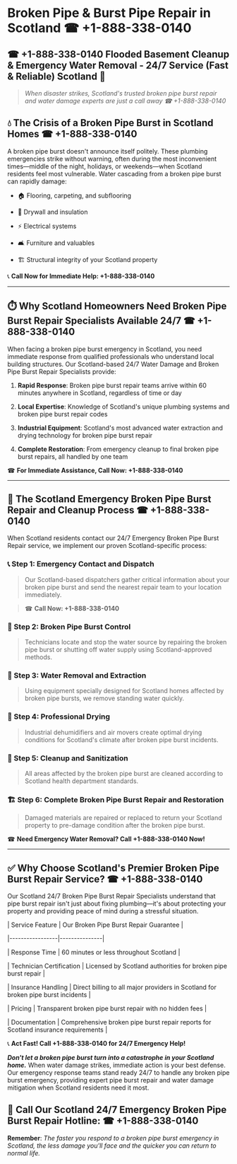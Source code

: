 # Broken Pipe & Burst Pipe Repair in Scotland ☎ +1-888-338-0140  
## ☎ +1-888-338-0140 Flooded Basement Cleanup & Emergency Water Removal - 24/7 Service (Fast & Reliable) Scotland 🚨  

> *When disaster strikes, Scotland's trusted broken pipe burst repair and water damage experts are just a call away ☎ +1-888-338-0140*  

## 💧 The Crisis of a Broken Pipe Burst in Scotland Homes ☎ +1-888-338-0140  

A broken pipe burst doesn't announce itself politely. These plumbing emergencies strike without warning, often during the most inconvenient times—middle of the night, holidays, or weekends—when Scotland residents feel most vulnerable. Water cascading from a broken pipe burst can rapidly damage:  

* 🏠 Flooring, carpeting, and subflooring  
* 🧱 Drywall and insulation  
* ⚡ Electrical systems  
* 🛋️ Furniture and valuables  
* 🏗️ Structural integrity of your Scotland property  

📞 **Call Now for Immediate Help: +1-888-338-0140**  

---  

## ⏱️ Why Scotland Homeowners Need Broken Pipe Burst Repair Specialists Available 24/7 ☎ +1-888-338-0140  

When facing a broken pipe burst emergency in Scotland, you need immediate response from qualified professionals who understand local building structures. Our Scotland-based 24/7 Water Damage and Broken Pipe Burst Repair Specialists provide:  

1. **Rapid Response**: Broken pipe burst repair teams arrive within 60 minutes anywhere in Scotland, regardless of time or day  
2. **Local Expertise**: Knowledge of Scotland's unique plumbing systems and broken pipe burst repair codes  
3. **Industrial Equipment**: Scotland's most advanced water extraction and drying technology for broken pipe burst repair  
4. **Complete Restoration**: From emergency cleanup to final broken pipe burst repairs, all handled by one team  

☎ **For Immediate Assistance, Call Now: +1-888-338-0140**  

---  

## 🔧 The Scotland Emergency Broken Pipe Burst Repair and Cleanup Process ☎ +1-888-338-0140  

When Scotland residents contact our 24/7 Emergency Broken Pipe Burst Repair service, we implement our proven Scotland-specific process:  

### 📞 Step 1: Emergency Contact and Dispatch  
> Our Scotland-based dispatchers gather critical information about your broken pipe burst and send the nearest repair team to your location immediately.  
> ☎ **Call Now: +1-888-338-0140**  

### 🚿 Step 2: Broken Pipe Burst Control  
> Technicians locate and stop the water source by repairing the broken pipe burst or shutting off water supply using Scotland-approved methods.  

### 🌊 Step 3: Water Removal and Extraction  
> Using equipment specially designed for Scotland homes affected by broken pipe bursts, we remove standing water quickly.  

### 💨 Step 4: Professional Drying  
> Industrial dehumidifiers and air movers create optimal drying conditions for Scotland's climate after broken pipe burst incidents.  

### 🧼 Step 5: Cleanup and Sanitization  
> All areas affected by the broken pipe burst are cleaned according to Scotland health department standards.  

### 🏗️ Step 6: Complete Broken Pipe Burst Repair and Restoration  
> Damaged materials are repaired or replaced to return your Scotland property to pre-damage condition after the broken pipe burst.  

☎ **Need Emergency Water Removal? Call +1-888-338-0140 Now!**  

---  

## ✅ Why Choose Scotland's Premier Broken Pipe Burst Repair Service? ☎ +1-888-338-0140  

Our Scotland 24/7 Broken Pipe Burst Repair Specialists understand that pipe burst repair isn't just about fixing plumbing—it's about protecting your property and providing peace of mind during a stressful situation.  

| Service Feature | Our Broken Pipe Burst Repair Guarantee |  
|-----------------|---------------|  
| Response Time | 60 minutes or less throughout Scotland |  
| Technician Certification | Licensed by Scotland authorities for broken pipe burst repair |  
| Insurance Handling | Direct billing to all major providers in Scotland for broken pipe burst incidents |  
| Pricing | Transparent broken pipe burst repair with no hidden fees |  
| Documentation | Comprehensive broken pipe burst repair reports for Scotland insurance requirements |  

📞 **Act Fast! Call +1-888-338-0140 for 24/7 Emergency Help!**  

***Don't let a broken pipe burst turn into a catastrophe in your Scotland home.*** When water damage strikes, immediate action is your best defense. Our emergency response teams stand ready 24/7 to handle any broken pipe burst emergency, providing expert pipe burst repair and water damage mitigation when Scotland residents need it most.  

## 📱 Call Our Scotland 24/7 Emergency Broken Pipe Burst Repair Hotline: ☎ +1-888-338-0140  

**Remember**: *The faster you respond to a broken pipe burst emergency in Scotland, the less damage you'll face and the quicker you can return to normal life.*